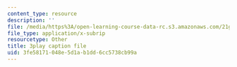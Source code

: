 ```yaml
---
content_type: resource
description: ''
file: /media/https%3A/open-learning-course-data-rc.s3.amazonaws.com/21g-101-chinese-i-regular-fall-2014/3fe58171048e5d1ab1dd6cc5738cb99a_uskl5IFNM64.vtt
file_type: application/x-subrip
resourcetype: Other
title: 3play caption file
uid: 3fe58171-048e-5d1a-b1dd-6cc5738cb99a
---
```

